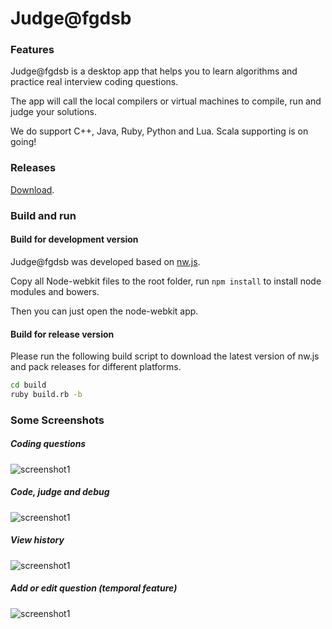 Judge@fgdsb
======

### Features

Judge@fgdsb is a desktop app that helps you to learn algorithms and practice real interview coding questions.

The app will call the local compilers or virtual machines to compile, run and judge your solutions.

We do support C++, Java, Ruby, Python and Lua. Scala supporting is on going!

### Releases

[Download](https://github.com/wangyanxing/fgdsb_judge/releases).

### Build and run

#### Build for development version

Judge@fgdsb was developed based on [nw.js](https://github.com/nwjs/nw.js/tree/master).

Copy all Node-webkit files to the root folder, run ```npm install``` to install node modules and bowers. 

Then you can just open the node-webkit app.

#### Build for release version

Please run the following build script to download the latest version of nw.js and pack releases for different platforms.

``` bash
cd build
ruby build.rb -b
```

### Some Screenshots

##### Coding questions

![screenshot1](https://farm8.staticflickr.com/7314/16380509570_271c1ab4cb_h.jpg)

##### Code, judge and debug

![screenshot1](https://farm8.staticflickr.com/7287/16382042227_0b0bb98008_h.jpg)

##### View history

![screenshot1](https://farm8.staticflickr.com/7283/15945406904_8456a5a4d2_h.jpg)

##### Add or edit question (temporal feature)

![screenshot1](https://farm8.staticflickr.com/7410/15945406874_06302458a6_h.jpg)

